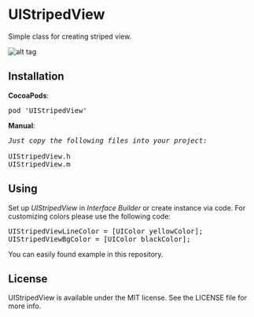 # UIStripedView

Simple class for creating striped view.

![alt tag](https://raw.github.com/maximbilan/UIStripedView/master/img/1.png)

## Installation
<b>CocoaPods</b>:
<pre>
pod 'UIStripedView'
</pre>
<b>Manual</b>:
<pre>
<i>Just copy the following files into your project:</i>

UIStripedView.h
UIStripedView.m
</pre>

## Using

Set up <i>UIStripedView</i> in <i>Interface Builder</i> or create instance via code.
For customizing colors please use the following code:

<pre>
UIStripedViewLineColor = [UIColor yellowColor];
UIStripedViewBgColor = [UIColor blackColor];
</pre>

You can easily found example in this repository.

## License

UIStripedView is available under the MIT license. See the LICENSE file for more info.
